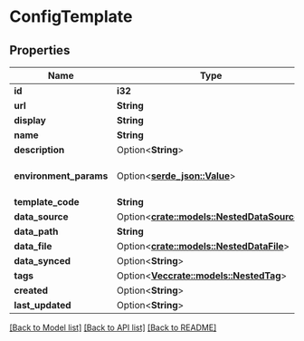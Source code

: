 # ConfigTemplate

## Properties

Name | Type | Description | Notes
------------ | ------------- | ------------- | -------------
**id** | **i32** |  | [readonly]
**url** | **String** |  | [readonly]
**display** | **String** |  | [readonly]
**name** | **String** |  | 
**description** | Option<**String**> |  | [optional]
**environment_params** | Option<[**serde_json::Value**](.md)> | Any <a href=\"https://jinja.palletsprojects.com/en/3.1.x/api/#jinja2.Environment\">additional parameters</a> to pass when constructing the Jinja2 environment. | [optional]
**template_code** | **String** | Jinja2 template code. | 
**data_source** | Option<[**crate::models::NestedDataSource**](NestedDataSource.md)> |  | [optional]
**data_path** | **String** | Path to remote file (relative to data source root) | [readonly]
**data_file** | Option<[**crate::models::NestedDataFile**](NestedDataFile.md)> |  | [optional]
**data_synced** | Option<**String**> |  | [readonly]
**tags** | Option<[**Vec<crate::models::NestedTag>**](NestedTag.md)> |  | [optional]
**created** | Option<**String**> |  | [readonly]
**last_updated** | Option<**String**> |  | [readonly]

[[Back to Model list]](../README.md#documentation-for-models) [[Back to API list]](../README.md#documentation-for-api-endpoints) [[Back to README]](../README.md)


